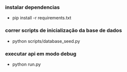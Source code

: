 
### instalar dependencias
* pip install -r requirements.txt


### correr scripts de inicialização da base de dados
* python scripts/database_seed.py

### executar api em modo debug
* python run.py